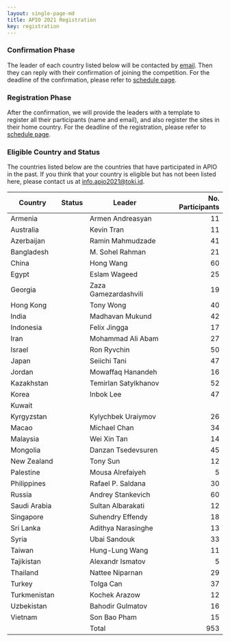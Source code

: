 ```yaml
---
layout: single-page-md
title: APIO 2021 Registration
key: registration
---
```


### Confirmation Phase
The leader of each country listed below will be contacted by [email](mailto:info.apio2021@iatoki.id).
Then they can reply with their confirmation of joining the competition.
For the deadline of the confirmation, please refer to [schedule page](schedule).

### Registration Phase
After the confirmation, we will provide the leaders with a template to register all their participants (name and email), and also register the sites in their home country.
For the deadline of the registration, please refer to [schedule page](schedule).

### Eligible Country and Status
The countries listed below are the countries that have participated in APIO in the past.
If you think that your country is eligible but has not been listed here, please contact us at [info.apio2021@toki.id](mailto:info.apio2021@toki.id).

| Country | Status | Leader | No. Participants |
|---------|--------|--------|-----------------:|
| Armenia      | <span class="status-cm"></span> | Armen Andreasyan       | 11 |
| Australia    | <span class="status-cm"></span> | Kevin Tran             | 11 |
| Azerbaijan   | <span class="status-cm"></span> | Ramin Mahmudzade       | 41 |
| Bangladesh   | <span class="status-cm"></span> | M. Sohel Rahman        | 21 |
| China        | <span class="status-cm"></span> | Hong Wang              | 60 |
| Egypt        | <span class="status-cm"></span> | Eslam Wageed           | 25 |
| Georgia      | <span class="status-cm"></span> | Zaza Gamezardashvili   | 19 |
| Hong Kong    | <span class="status-cm"></span> | Tony Wong              | 40 |
| India        | <span class="status-cm"></span> | Madhavan Mukund        | 42 |
| Indonesia    | <span class="status-cm"></span> | Felix Jingga           | 17 |
| Iran         | <span class="status-cm"></span> | Mohammad Ali Abam      | 27 |
| Israel       | <span class="status-cm"></span> | Ron Ryvchin            | 50 |
| Japan        | <span class="status-cm"></span> | Seiichi Tani           | 47 |
| Jordan       | <span class="status-cm"></span> | Mowaffaq Hanandeh      | 16 |
| Kazakhstan   | <span class="status-cm"></span> | Temirlan Satylkhanov   | 52 |
| Korea        | <span class="status-cm"></span> | Inbok Lee              | 47 |
| Kuwait       | <span class="status-nr"></span> |                        |    |
| Kyrgyzstan   | <span class="status-cm"></span> | Kylychbek Uraiymov     | 26 |
| Macao        | <span class="status-cm"></span> | Michael Chan           | 34 |
| Malaysia     | <span class="status-cm"></span> | Wei Xin Tan            | 14 |
| Mongolia     | <span class="status-cm"></span> | Danzan Tsedevsuren     | 45 |
| New Zealand  | <span class="status-cm"></span> | Tony Sun               | 12 |
| Palestine    | <span class="status-cm"></span> | Mousa Alrefaiyeh       |  5 |
| Philippines  | <span class="status-cm"></span> | Rafael P. Saldana      | 30 |
| Russia       | <span class="status-co"></span> | Andrey Stankevich      | 60 |
| Saudi Arabia | <span class="status-cm"></span> | Sultan Albarakati      | 12 |
| Singapore    | <span class="status-cm"></span> | Suhendry Effendy       | 18 |
| Sri Lanka    | <span class="status-co"></span> | Adithya Narasinghe     | 13 |
| Syria        | <span class="status-cm"></span> | Ubai Sandouk           | 33 |
| Taiwan       | <span class="status-cm"></span> | Hung-Lung Wang         | 11 |
| Tajikistan   | <span class="status-cm"></span> | Alexandr Ismatov       |  5 |
| Thailand     | <span class="status-cm"></span> | Nattee Niparnan        | 29 |
| Turkey       | <span class="status-cm"></span> | Tolga Can              | 37 |
| Turkmenistan | <span class="status-cm"></span> | Kochek Arazow          | 12 |
| Uzbekistan   | <span class="status-cm"></span> | Bahodir Gulmatov       | 16 |
| Vietnam      | <span class="status-cm"></span> | Son Bao Pham           | 15 |
|              |                                 | Total                  | 953|
